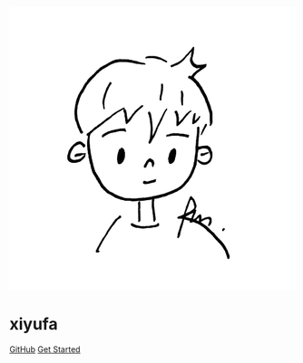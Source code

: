 ![logo](./assets/logo.png ':size=120')

# xiyufa


[GitHub](https://github.com/xiyufa/web-dosc)
[Get Started](#quick-start)

<!-- ![color](#f0f0f0) -->